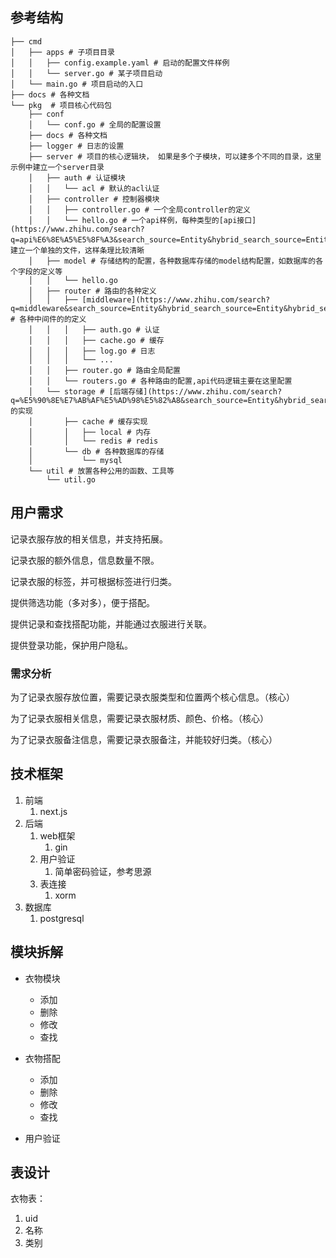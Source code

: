 ## 参考结构

```
├── cmd
│   ├── apps # 子项目目录
│   │   ├── config.example.yaml # 启动的配置文件样例
│   │   └── server.go # 某子项目启动
│   └── main.go # 项目启动的入口
├── docs # 各种文档
└── pkg  # 项目核心代码包
    ├── conf
    │   └── conf.go # 全局的配置设置
    ├── docs # 各种文档
    ├── logger # 日志的设置
    ├── server # 项目的核心逻辑块， 如果是多个子模块，可以建多个不同的目录，这里示例中建立一个server目录
    │   ├── auth # 认证模块
    │   │   └── acl # 默认的acl认证
    │   ├── controller # 控制器模块
    │   │   ├── controller.go # 一个全局controller的定义
    │   │   └── hello.go # 一个api样例，每种类型的[api接口](https://www.zhihu.com/search?q=api%E6%8E%A5%E5%8F%A3&search_source=Entity&hybrid_search_source=Entity&hybrid_search_extra=%7B%22sourceType%22%3A%22answer%22%2C%22sourceId%22%3A3280363968%7D)，建立一个单独的文件，这样条理比较清晰
    │   ├── model # 存储结构的配置，各种数据库存储的model结构配置，如数据库的各个字段的定义等
    │   │   └── hello.go
    │   ├── router # 路由的各种定义
    │   │   ├── [middleware](https://www.zhihu.com/search?q=middleware&search_source=Entity&hybrid_search_source=Entity&hybrid_search_extra=%7B%22sourceType%22%3A%22answer%22%2C%22sourceId%22%3A3280363968%7D) # 各种中间件的的定义
    │   │   │   ├── auth.go # 认证
    │   │   │   ├── cache.go # 缓存
    │   │   │   ├── log.go # 日志
    │   │   │   └── ...
    │   │   ├── router.go # 路由全局配置
    │   │   └── routers.go # 各种路由的配置,api代码逻辑主要在这里配置
    │   └── storage # [后端存储](https://www.zhihu.com/search?q=%E5%90%8E%E7%AB%AF%E5%AD%98%E5%82%A8&search_source=Entity&hybrid_search_source=Entity&hybrid_search_extra=%7B%22sourceType%22%3A%22answer%22%2C%22sourceId%22%3A3280363968%7D)的实现
    │       ├── cache # 缓存实现
    │       │   ├── local # 内存
    │       │   └── redis # redis
    │       └── db # 各种数据库的存储
    │           └── mysql
    └── util # 放置各种公用的函数、工具等
        └── util.go
```

## 用户需求

记录衣服存放的相关信息，并支持拓展。

记录衣服的额外信息，信息数量不限。

记录衣服的标签，并可根据标签进行归类。

提供筛选功能（多对多），便于搭配。

提供记录和查找搭配功能，并能通过衣服进行关联。

提供登录功能，保护用户隐私。

### 需求分析

为了记录衣服存放位置，需要记录衣服类型和位置两个核心信息。（核心）

为了记录衣服相关信息，需要记录衣服材质、颜色、价格。（核心）

为了记录衣服备注信息，需要记录衣服备注，并能较好归类。（核心）

## 技术框架

1. 前端
   1. next.js
2. 后端
   1. web框架
      1. gin
   2. 用户验证
      1. 简单密码验证，参考思源
   3. 表连接
      1. xorm
3. 数据库
   1. postgresql

## 模块拆解

* 衣物模块

  * 添加
  * 删除
  * 修改
  * 查找
* 衣物搭配

  * 添加
  * 删除
  * 修改
  * 查找
* 用户验证

## 表设计

衣物表：

1. uid
2. 名称
3. 类别
